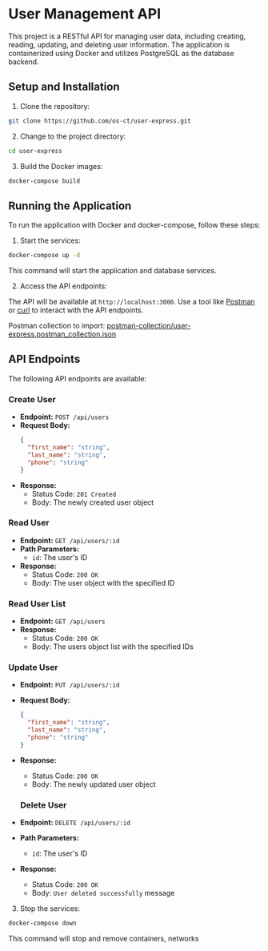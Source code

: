 # User Management API

This project is a RESTful API for managing user data, including creating, reading, updating, and deleting user information. The application is containerized using Docker and utilizes PostgreSQL as the database backend.

## Setup and Installation

1. Clone the repository:
```bash
git clone https://github.com/os-ct/user-express.git
```
2. Change to the project directory:
```bash
cd user-express
```
3. Build the Docker images:
```bash
docker-compose build
```

## Running the Application

To run the application with Docker and docker-compose, follow these steps:

1. Start the services:
```bash
docker-compose up -d
```
This command will start the application and database services.

2. Access the API endpoints:

The API will be available at `http://localhost:3000`. Use a tool like [Postman](https://www.postman.com/) or [curl](https://curl.se/) to interact with the API endpoints.

Postman collection to import: [postman-collection/user-express.postman_collection.json](user-express.postman_collection.json)

## API Endpoints

The following API endpoints are available:

### Create User

- **Endpoint:** `POST /api/users`
- **Request Body:**
  ```json
  {
    "first_name": "string",
    "last_name": "string",
    "phone": "string"
  }
  ```
- **Response:**
  - Status Code: `201 Created`
  - Body: The newly created user object

### Read User

- **Endpoint:** `GET /api/users/:id`
- **Path Parameters:**
  - `id`: The user's ID
- **Response:**
  - Status Code: `200 OK`
  - Body: The user object with the specified ID

### Read User List

- **Endpoint:** `GET /api/users`
- **Response:**
  - Status Code: `200 OK`
  - Body: The users object list with the specified IDs


### Update User

- **Endpoint:** `PUT /api/users/:id`
- **Request Body:**
  ```json
  {
    "first_name": "string",
    "last_name": "string",
    "phone": "string"
  }
  ```
- **Response:**
  - Status Code: `200 OK`
  - Body: The newly updated user object

  ### Delete User

- **Endpoint:** `DELETE /api/users/:id`
- **Path Parameters:**
  - `id`: The user's ID
- **Response:**
  - Status Code: `200 OK`
  - Body: `User deleted successfully` message

3. Stop the services:
```bash
docker-compose down
```
This command will stop and remove containers, networks